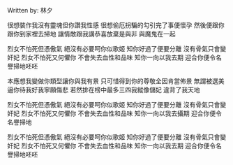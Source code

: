 
Written by: 林夕  

很想裝作我沒有靈魂但你讚我性感
很想偷厄拐騙的勾引完了事便懷孕
然後便跟你跟你到家裡去掃地
讓情敵跟我講恭喜放棄是與非
與魔鬼在一起

烈女不怕死但憑傲氣
絕沒有必要呵你似歌姬
知你好過了便要分離
沒有骨氣只會變奸妃
烈女不怕死又何懼你
不會失去血性和品味
知你一向以我去期
迎合你便令名譽掃地呸呸

本應想我變做你類型讓你與我有景
只可惜得到你的尊敬全因肯當佈景
無謂被選美逼你待我好我寧願傷悲
若然排在榜中最多三四我縱像儲妃
違背了我天地

烈女不怕死但憑傲氣
絕沒有必要呵你似歌姬
知你好過了便要分離
沒有骨氣只會變奸妃
烈女不怕死又何懼你
不會失去血性和品味
知你一向以我去攝期
迎合你便令名譽掃地

烈女不怕死但憑傲氣
絕沒有必要呵你似歌姬
知你好過了便要分離
沒有骨氣只會變奸妃
烈女不怕死又何懼你
不會失去血性和品味
知你一向以我去期
迎合你便令名譽掃地呸呸  



